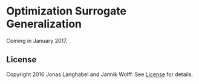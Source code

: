 # Optimization Surrogate Generalization

Coming in January 2017.

## License

Copyright 2016 Jonas Langhabel and Jannik Wolff. See [License](https://github.com/langhabel/optimization-surrogate-generalization/blob/master/LICENSE) for details.
